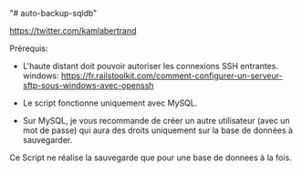 "# auto-backup-sqldb" 

https://twitter.com/kamlabertrand

Prérequis:

- L'haute distant doit pouvoir autoriser les connexions SSH entrantes.
    windows: https://fr.railstoolkit.com/comment-configurer-un-serveur-sftp-sous-windows-avec-openssh

- Le script fonctionne uniquement avec MySQL.

- Sur MySQL, je vous recommande de créer un autre utilisateur (avec un mot de passe) qui aura des droits uniquement sur la base de données à sauvegarder.



Ce Script ne réalise la sauvegarde que pour une base de donnees à la fois.